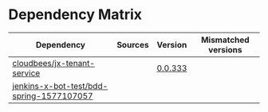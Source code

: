 # Dependency Matrix

Dependency | Sources | Version | Mismatched versions
---------- | ------- | ------- | -------------------
[cloudbees/jx-tenant-service](https://github.com/cloudbees/jx-tenant-service) |  | [0.0.333](https://github.com/cloudbees/jx-tenant-service/releases/tag/v0.0.333) | 
[jenkins-x-bot-test/bdd-spring-1577107057](https://github.com/jenkins-x-bot-test/bdd-spring-1577107057.git) |  | []() | 

